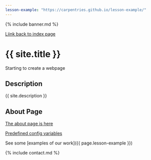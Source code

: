 ```yaml
---
lesson-example: "https://carpentries.github.io/lesson-example/"
---
```


{% include banner.md %}

[Liink back to index page]()

# {{ site.title }}

Starting to create a webpage

## Description
{{ site.description }}

## About Page
[The about page is here](about.md)

[Predefined config variables](https://jekyllrb.com/docs/variables#site-variables)
 
See some [examples of our work]({{ page.lesson-example }})

{% include contact.md %}

